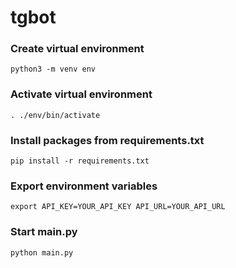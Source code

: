 # tgbot


### Create virtual environment
```shell
python3 -m venv env
```

### Activate virtual environment
```shell
. ./env/bin/activate
```

### Install packages from requirements.txt
```shell
pip install -r requirements.txt
```

### Export environment variables
```shell
export API_KEY=YOUR_API_KEY API_URL=YOUR_API_URL
```

### Start main.py
```shell
python main.py 
```

